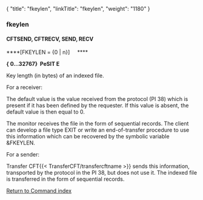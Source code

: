 {
    "title": "fkeylen",
    "linkTitle": "fkeylen",
    "weight": "1180"
}<span id="fkeylen"></span>

### fkeylen

#### CFTSEND, CFTRECV, SEND, RECV

****\[FKEYLEN = {0 | n}\]     ****

****{
0...32767}  PeSIT
E****

Key length (in bytes) of an indexed file.

For a receiver:

The default value is the value received from the protocol (PI 38) which
is present if it has been defined by the requester. If this value is absent,
the default value is then equal to 0.

The monitor receives the file in the form of sequential records. The
client can develop a file type EXIT or write an end-of-transfer procedure
to use this information which can be recovered by the symbolic variable
&FKEYLEN.

For a sender:

Transfer CFT{{< TransferCFT/transfercftname  >}} sends this information, transported by the protocol in the
PI 38, but does not use it. The indexed file is transferred in the form
of sequential records.

[Return to Command index](../../)
